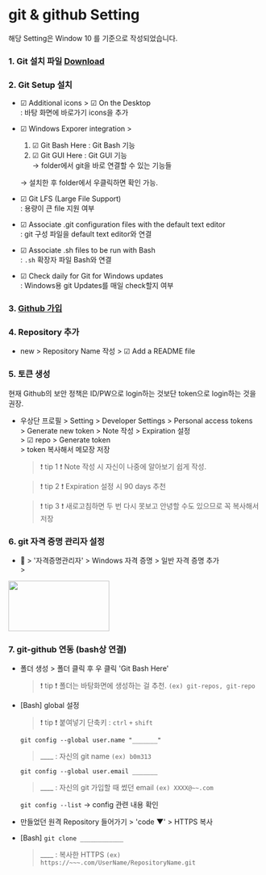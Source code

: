 # git & github Setting

해당 Setting은 Window 10 를 기준으로 작성되었습니다. 

### 1. Git 설치 파일 [Download](http://git-scm.com/download/win)

### 2. Git Setup 설치
* ☑ Additional icons  > ☑ On the Desktop <br>
: 바탕 화면에 바로가기 icons을 추가

* ☑ Windows Exporer integration > <br>
    1. ☑ Git Bash Here : Git Bash 기능 <br>
    2. ☑ Git GUI Here : Git GUI 기능 <br>
    → folder에서 git을 바로 연결할 수 있는 기능들 <br>
    
    → 설치한 후 folder에서 우클릭하면 확인 가능.

* ☑ Git LFS (Large File Support) <br>
: 용량이 큰 file 지원 여부

* ☑ Associate .git configuration files with the default text editor <br>
: git 구성 파일을 default text editor와 연결

* ☑ Associate .sh files to be run with Bash <br>
: `.sh` 확장자 파일 Bash와 연결

* ☑ Check daily for Git for Windows updates <br>
: Windows용 git Updates를 매일 check할지 여부

### 3. [Github 가입](https://github.com/)

### 4. Repository 추가
* new > Repository Name 작성 > ☑ Add a README file

### 5. 토큰 생성
현재 Github의 보안 정책은 ID/PW으로 login하는 것보단 token으로 login하는 것을 권장.
* 우상단 프로필 > Setting > Developer Settings > Personal access tokens <br> > Generate new token > Note 작성 > Expiration 설정 <br> > ☑ repo > Generate token <br> > token 복사해서 메모장 저장

    > ❗ tip 1 ❗ Note 작성 시 자신이 나중에 알아보기 쉽게 작성.
    
    > ❗ tip 2 ❗ Expiration 설정 시 90 days 추천 

    > ❗ tip 3 ❗ 새로고침하면 두 번 다시 못보고 안녕할 수도 있으므로 꼭 복사해서 저장

### 6. git 자격 증명 관리자 설정
* 🔎 > '자격증명관리자' > Windows 자격 증명 > 일반 자격 증명 추가 <br> > 
<img src="https://user-images.githubusercontent.com/76231561/150728783-01fb497b-ef89-400b-a091-9984c5907f4b.jpg" width="200" height = "100">

### 7. git-github 연동 (bash상 연결)
* 폴더 생성 > 폴더 클릭 후 우 클릭 'Git Bash Here'
    > ❗ tip ❗ 폴더는 바탕화면에 생성하는 걸 추천. `(ex) git-repos, git-repo`
* [Bash] global 설정
    > ❗ tip ❗ 붙여넣기 단축키 : `ctrl` `+` `shift` <br/>

    `git config --global user.name "_______"` <br>
    > ____ : 자신의 git name `(ex) b0m313`<br>
    
    `git config --global user.email _______` <br>
    > ____ : 자신의 git 가입할 때 썼던 email  `(ex) XXXX@~~.com`<br>

    `git config --list` → config 관련 내용 확인

* 만들었던 원격 Repository 들어가기 > 'code ▼' > HTTPS 복사

* [Bash] `git clone ____________`
    > ____ : 복사한 HTTPS `(ex) https://~~~.com/UserName/RepositoryName.git`<br>
    > 